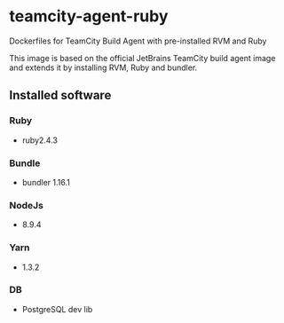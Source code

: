 # teamcity-agent-ruby

Dockerfiles for TeamCity Build Agent with pre-installed RVM and Ruby

This image is based on the official JetBrains TeamCity build agent image and extends it by installing RVM, Ruby and bundler.

## Installed software

### Ruby

* ruby2.4.3

### Bundle

* bundler 1.16.1

### NodeJs

* 8.9.4

### Yarn

* 1.3.2

### DB

* PostgreSQL dev lib